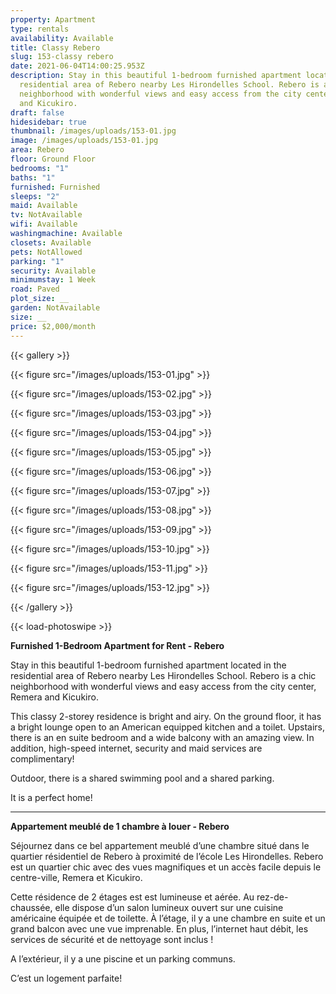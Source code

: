 ```yaml
---
property: Apartment
type: rentals
availability: Available
title: Classy Rebero
slug: 153-classy rebero
date: 2021-06-04T14:00:25.953Z
description: Stay in this beautiful 1-bedroom furnished apartment located in the
  residential area of Rebero nearby Les Hirondelles School. Rebero is a chic
  neighborhood with wonderful views and easy access from the city center, Remera
  and Kicukiro.
draft: false
hidesidebar: true
thumbnail: /images/uploads/153-01.jpg
image: /images/uploads/153-01.jpg
area: Rebero
floor: Ground Floor
bedrooms: "1"
baths: "1"
furnished: Furnished
sleeps: "2"
maid: Available
tv: NotAvailable
wifi: Available
washingmachine: Available
closets: Available
pets: NotAllowed
parking: "1"
security: Available
minimumstay: 1 Week
road: Paved
plot_size: __
garden: NotAvailable
size: __
price: $2,000/month
---
```

{{< gallery >}}

{{< figure src="/images/uploads/153-01.jpg" >}}

{{< figure src="/images/uploads/153-02.jpg" >}}

{{< figure src="/images/uploads/153-03.jpg" >}}

{{< figure src="/images/uploads/153-04.jpg" >}}

{{< figure src="/images/uploads/153-05.jpg" >}}

{{< figure src="/images/uploads/153-06.jpg" >}}

{{< figure src="/images/uploads/153-07.jpg" >}}

{{< figure src="/images/uploads/153-08.jpg" >}}

{{< figure src="/images/uploads/153-09.jpg" >}}

{{< figure src="/images/uploads/153-10.jpg" >}}

{{< figure src="/images/uploads/153-11.jpg" >}}

{{< figure src="/images/uploads/153-12.jpg" >}}

{{< /gallery >}}

{{< load-photoswipe >}}

**Furnished 1-Bedroom Apartment for Rent - Rebero**

Stay in this beautiful 1-bedroom furnished apartment located in the residential area of Rebero nearby Les Hirondelles School. Rebero is a chic neighborhood with wonderful views and easy access from the city center, Remera and Kicukiro.

This classy 2-storey residence is bright and airy. On the ground floor, it has a bright lounge open to an American equipped kitchen and a toilet. Upstairs, there is an en suite bedroom and a wide balcony with an amazing view. In addition, high-speed internet, security and maid services are complimentary!

Outdoor, there is a shared swimming pool and a shared parking.

It is a perfect home!

---

**Appartement meublé de 1 chambre à louer - Rebero**

Séjournez dans ce bel appartement meublé d’une chambre situé dans le quartier résidentiel de Rebero à proximité de l’école Les Hirondelles. Rebero est un quartier chic avec des vues magnifiques et un accès facile depuis le centre-ville, Remera et Kicukiro.

Cette résidence de 2 étages est est lumineuse et aérée. Au rez-de-chaussée, elle dispose d’un salon lumineux ouvert sur une cuisine américaine équipée et de toilette. À l’étage, il y a une chambre en suite et un grand balcon avec une vue imprenable. En plus, l’internet haut débit, les services de sécurité et de nettoyage sont inclus !

A l’extérieur, il y a une piscine et un parking communs.

C’est un logement parfaite!